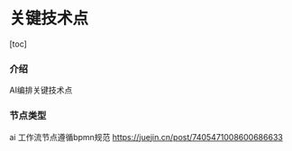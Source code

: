 # 关键技术点

[toc]

### 介绍
AI编排关键技术点

### 节点类型
ai 工作流节点遵循bpmn规范
https://juejin.cn/post/7405471008600686633